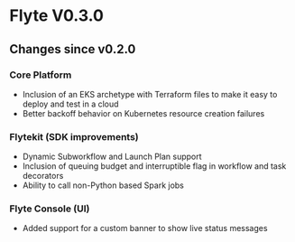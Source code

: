 # Flyte V0.3.0

## Changes since v0.2.0

### Core Platform
- Inclusion of an EKS archetype with Terraform files to make it easy to deploy and test in a cloud
- Better backoff behavior on Kubernetes resource creation failures


### Flytekit (SDK improvements)
- Dynamic Subworkflow and Launch Plan support
- Inclusion of queuing budget and interruptible flag in workflow and task decorators
- Ability to call non-Python based Spark jobs

### Flyte Console (UI)
- Added support for a custom banner to show live status messages

